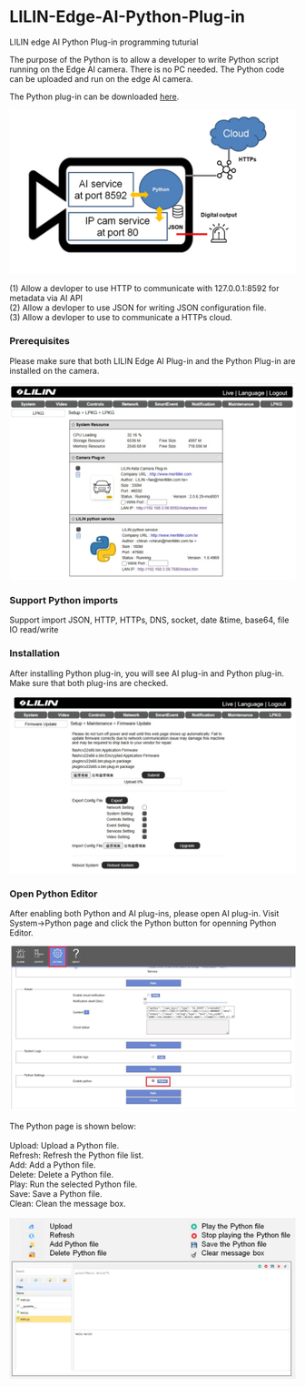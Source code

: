 # LILIN-Edge-AI-Python-Plug-in
LILIN edge AI Python Plug-in programming tuturial

The purpose of the Python is to allow a developer to write Python script running on the Edge AI camera.  There is no PC needed.  The Python code can be uploaded and run on the edge AI camera.<BR>

The Python plug-in can be downloaded [here](https://www.dropbox.com/scl/fo/tkb9qgg2bktrp4g9ccxjo/h?rlkey=z8dehdsqoe9pahfj0mctdmalj&dl=0).

![image](https://github.com/LILINOpenGitHub/LILIN-Edge-AI-Python-Plug-in/blob/main/images/diagram.jpg)

(1)	Allow a devloper to use HTTP to communicate with 127.0.0.1:8592 for metadata via AI API <BR>
(2)	Allow a devloper to use JSON for writing JSON configuration file. <BR>
(3)	Allow a devloper to use to communicate a HTTPs cloud. <BR>

### Prerequisites
Please make sure that both LILIN Edge AI Plug-in and the Python Plug-in are installed on the camera.

![image](https://github.com/LILINOpenGitHub/LILIN-Edge-AI-Python-Plug-in/blob/main/images/imgPlugin.jpg)

### Support Python imports
Support import JSON, HTTP, HTTPs, DNS, socket, date &time, base64, file IO read/write

### Installation ###
After installing Python plug-in, you will see AI plug-in and Python plug-in.  Make sure that both plug-ins are checked.

![image](https://github.com/LILINOpenGitHub/LILIN-Edge-AI-Python-Plug-in/blob/main/images/imgupdate.jpg)

### Open Python Editor ###
After enabling both Python and AI plug-ins, please open AI plug-in.  Visit System->Python page and click the Python button for openning Python Editor.

![image](https://github.com/LILINOpenGitHub/LILIN-Edge-AI-Python-Plug-in/blob/main/images/pythoninstart.jpg)

The Python page is shown below: <BR><BR>
Upload: Upload a Python file. <BR>
Refresh: Refresh the Python file list. <BR>
Add: Add a Python file. <BR>
Delete: Delete a Python file. <BR>
Play: Run the selected Python file. <BR>
Save: Save a Python file. <BR>
Clean: Clean the message box. <BR> <BR>
![image](https://github.com/LILINOpenGitHub/LILIN-Edge-AI-Python-Plug-in/blob/main/images/python1.jpg)
